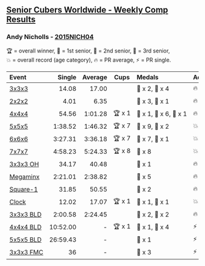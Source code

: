 <style>table {white-space: nowrap;}</style>

## [Senior Cubers Worldwide - Weekly Comp Results](/scw-comp/results/)
### Andy Nicholls - [2015NICH04](https://www.worldcubeassociation.org/persons/2015NICH04)

<span style="white-space: nowrap;">🏆 = overall winner</span>, <span style="white-space: nowrap;">🥇 = 1st senior</span>, <span style="white-space: nowrap;">🥈 = 2nd senior</span>, <span style="white-space: nowrap;">🥉 = 3rd senior</span>, <span style="white-space: nowrap;">💥 = overall record (age category)</span>, <span style="white-space: nowrap;">🔥 = PR average</span>, <span style="white-space: nowrap;">⚡ = PR single</span>.

| Event | Single | Average | Cups | Medals | Achievements|
| :-- | --: | --: | :--: | :-- | :-- |
| [3x3x3](333.md) | 14.08 | 17.00 |  | 🥈 x 2, 🥉 x 4 | 🔥 x 4, ⚡ x 3 |
| [2x2x2](222.md) | 4.01 | 6.35 |  | 🥈 x 3, 🥉 x 1 | 🔥 x 4, ⚡ x 3 |
| [4x4x4](444.md) | 54.56 | 1:01.28 | 🏆 x 1 | 🥇 x 1, 🥈 x 6, 🥉 x 1 | 🔥 x 4, ⚡ x 4 |
| [5x5x5](555.md) | 1:38.52 | 1:46.32 | 🏆 x 7 | 🥇 x 9, 🥈 x 2 | 💥 x 3, 🔥 x 2, ⚡ x 3 |
| [6x6x6](666.md) | 3:27.31 | 3:36.18 | 🏆 x 7 | 🥇 x 7, 🥈 x 1 | 💥 x 3, 🔥 x 1, ⚡ x 3 |
| [7x7x7](777.md) | 4:58.23 | 5:24.33 | 🏆 x 8 | 🥇 x 8 | 💥 x 1, 🔥 x 1, ⚡ x 1 |
| [3x3x3 OH](333oh.md) | 34.17 | 40.48 |  | 🥉 x 1 | 🔥 x 2, ⚡ x 4 |
| [Megaminx](minx.md) | 2:21.01 | 2:38.82 |  | 🥈 x 5 | 🔥 x 4, ⚡ x 4 |
| [Square-1](sq1.md) | 31.85 | 50.55 |  | 🥈 x 2 | 🔥 x 1, ⚡ x 2 |
| [Clock](clock.md) | 12.02 | 17.07 | 🏆 x 1 | 🥇 x 1, 🥈 x 1 | 💥 x 2, 🔥 x 1, ⚡ x 2 |
| [3x3x3 BLD](333bf.md) | 2:00.58 | 2:24.45 |  | 🥈 x 2, 🥉 x 2 | 🔥 x 1, ⚡ x 1 |
| [4x4x4 BLD](444bf.md) | 10:52.00 | - | 🏆 x 1 | 🥇 x 1, 🥈 x 4 | ⚡ x 1 |
| [5x5x5 BLD](555bf.md) | 26:59.43 | - |  | 🥈 x 1 | ⚡ x 1 |
| [3x3x3 FMC](333fm.md) | 36 | - |  | 🥉 x 3 | ⚡ x 2 |

<!-- Global site tag (gtag.js) - Google Analytics -->
<script async src="https://www.googletagmanager.com/gtag/js?id=UA-86348435-3"></script>
<script>window.dataLayer = window.dataLayer || []; function gtag() {dataLayer.push(arguments);} gtag('js', new Date()); gtag('config', 'UA-86348435-3');</script>
